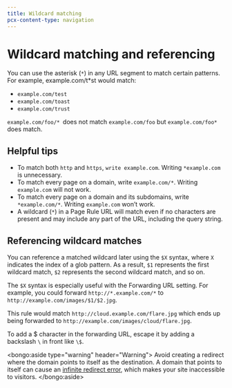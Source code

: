 ```yaml
---
title: Wildcard matching
pcx-content-type: navigation
---
```


# Wildcard matching and referencing

You can use the asterisk (`*`) in any URL segment to match certain patterns. For example,
example.com/t\*st would match:

- `example.com/test`
- `example.com/toast`
- `example.com/trust`

`example.com/foo/* `does not match `example.com/foo` but `example.com/foo*` does match.

## Helpful tips

- To match both `http` and `https`, `write example.com`. Writing `*example.com` is unnecessary.
- To match every page on a domain, write `example.com/*`. Writing `example.com` will not work.
- To match every page on a domain and its subdomains, write `*example.com/*`. Writing `example.com` won’t work.
- A wildcard (`*`) in a Page Rule URL will match even if no characters are present and may include any part of the URL, including the query string.

## Referencing wildcard matches

You can reference a matched wildcard later using the `$X` syntax, where `X` indicates the index of a glob pattern. As a result, `$1` represents the first wildcard match, `$2` represents the second wildcard match, and so on.

The `$X` syntax is especially useful with the Forwarding URL setting. For example, you could forward `http://*.example.com/*` to `http://example.com/images/$1/$2.jpg`.

This rule would match `http://cloud.example.com/flare.jpg` which ends up being forwarded to `http://example.com/images/cloud/flare.jpg`.

To add a $ character in the forwarding URL, escape it by adding a backslash `\` in front like `\$`.

<bongo:aside type="warning" header="Warning">
Avoid creating a redirect where the domain points to itself as the destination. A domain that points to itself can cause an [infinite redirect error](https://support.cloudflare.com/hc/articles/115000219871#h_af6598f6-bc1c-4a4d-ac5f-538230a704b7), which makes your site inaccessible to visitors.
</bongo:aside>
